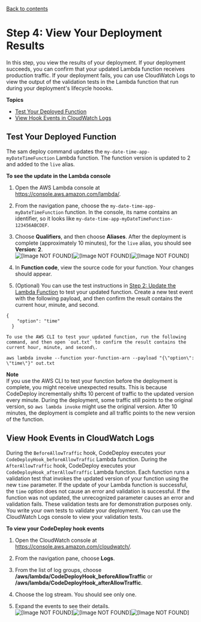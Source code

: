 [Back to contents](index.md)

# Step 4: View Your Deployment Results<a name="tutorial-lambda-sam-deploy-view-results"></a>

In this step, you view the results of your deployment\. If your deployment succeeds, you can confirm that your updated Lambda function receives production traffic\. If your deployment fails, you can use CloudWatch Logs to view the output of the validation tests in the Lambda function that run during your deployment's lifecycle hoooks\. 

**Topics**
+ [Test Your Deployed Function](#tutorial-lambda-sam-deploy-test-deployed-function)
+ [View Hook Events in CloudWatch Logs](#tutorial-lambda-view-hook-events)

## Test Your Deployed Function<a name="tutorial-lambda-sam-deploy-test-deployed-function"></a>

 The sam deploy command updates the `my-date-time-app-myDateTimeFunction` Lambda function\. The function version is updated to 2 and added to the `live` alias\. 

**To see the update in the Lambda console**

1. Open the AWS Lambda console at [https://console\.aws\.amazon\.com/lambda/](https://console.aws.amazon.com/lambda/)\.

1.  From the navigation pane, choose the `my-date-time-app-myDateTimeFunction` function\. In the console, its name contains an identifier, so it looks like `my-date-time-app-myDateTimeFunction-123456ABCDEF`\. 

1.  Choose **Qualifiers**, and then choose **Aliases**\. After the deployment is complete \(approximately 10 minutes\), for the `live` alias, you should see **Version: 2**\.  
![\[Image NOT FOUND\]](http://docs.aws.amazon.com/codedeploy/latest/userguide/images/lambda-tutorial-function-version.png)![\[Image NOT FOUND\]](http://docs.aws.amazon.com/codedeploy/latest/userguide/)![\[Image NOT FOUND\]](http://docs.aws.amazon.com/codedeploy/latest/userguide/)

1.  In **Function code**, view the source code for your function\. Your changes should appear\. 

1.  \(Optional\) You can use the test instructions in [Step 2: Update the Lambda Function](tutorial-lambda-sam-update-function.md) to test your updated function\. Create a new test event with the following payload, and then confirm the result contains the current hour, minute, and second\. 

   ```
   {
       "option": "time"
     }
   ```

    To use the AWS CLI to test your updated function, run the following command, and then open `out.txt` to confirm the result contains the current hour, minute, and second\. 

   ```
   aws lambda invoke --function your-function-arn --payload "{\"option\": \"time\"}" out.txt 
   ```
**Note**  
 If you use the AWS CLI to test your function before the deployment is complete, you might receive unexpected results\. This is because CodeDeploy incrementally shifts 10 percent of traffic to the updated version every minute\. During the deployment, some traffic still points to the original version, so `aws lambda invoke` might use the original version\. After 10 minutes, the deployment is complete and all traffic points to the new version of the function\. 

## View Hook Events in CloudWatch Logs<a name="tutorial-lambda-view-hook-events"></a>

 During the `BeforeAllowTraffic` hook, CodeDeploy executes your `CodeDeployHook_beforeAllowTraffic` Lambda function\. During the `AfterAllowTraffic` hook, CodeDeploy executes your `CodeDeployHook_afterAllowTraffic` Lambda function\. Each function runs a validation test that invokes the updated version of your function using the new `time` parameter\. If the update of your Lambda function is successful, the `time` option does not cause an error and validation is successful\. If the function was not updated, the unrecognized parameter causes an error and validation fails\. These validation tests are for demonstration purposes only\. You write your own tests to validate your deployment\. You can use the CloudWatch Logs console to view your validation tests\. 

**To view your CodeDeploy hook events**

1. Open the CloudWatch console at [https://console\.aws\.amazon\.com/cloudwatch/](https://console.aws.amazon.com/cloudwatch/)\.

1.  From the navigation pane, choose **Logs**\. 

1.  From the list of log groups, choose **/aws/lambda/CodeDeployHook\_beforeAllowTraffic** or **/aws/lambda/CodeDeployHook\_afterAllowTraffic**\. 

1.  Choose the log stream\. You should see only one\. 

1.  Expand the events to see their details\.   
![\[Image NOT FOUND\]](http://docs.aws.amazon.com/codedeploy/latest/userguide/images/lambda-tutorial-cloudwatch.png)![\[Image NOT FOUND\]](http://docs.aws.amazon.com/codedeploy/latest/userguide/)![\[Image NOT FOUND\]](http://docs.aws.amazon.com/codedeploy/latest/userguide/)